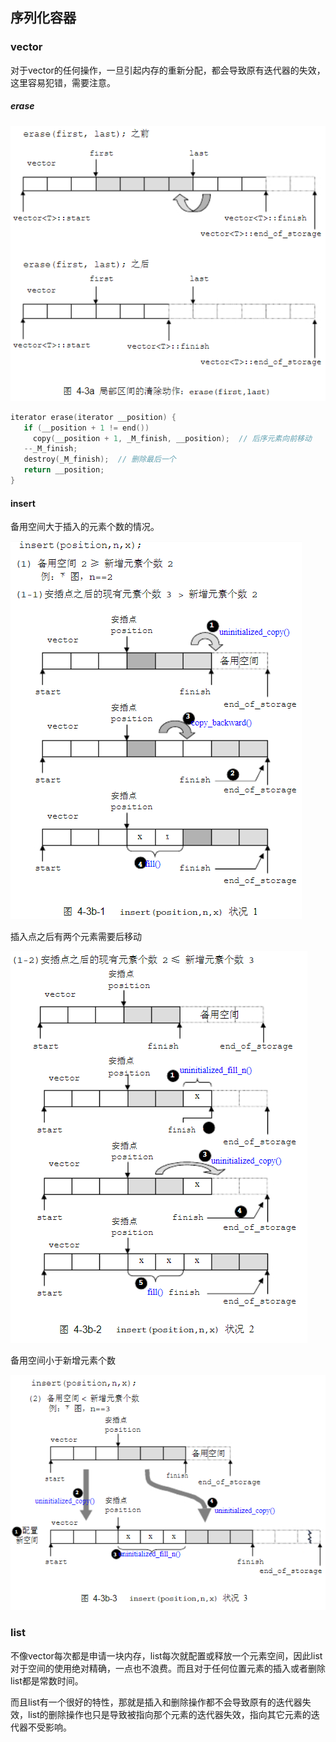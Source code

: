 

## 序列化容器


### vector
 
 对于vector的任何操作，一旦引起内存的重新分配，都会导致原有迭代器的失效，这里容易犯错，需要注意。
 
 ##### erase
 
![vector-erase](image/vector_erase.png)
 
 ```cpp
iterator erase(iterator __position) {
    if (__position + 1 != end())
      copy(__position + 1, _M_finish, __position);  // 后序元素向前移动
    --_M_finish;
    destroy(_M_finish);  // 删除最后一个
    return __position;
} 
```

#### insert 

备用空间大于插入的元素个数的情况。

![vector-erase](image/vector_insert_1.png)


插入点之后有两个元素需要后移动

![vector-erase](image/vector_insert_2.png)


备用空间小于新增元素个数

![vector-erase](image/vector_insert_3.png)


### list

不像vector每次都是申请一块内存，list每次就配置或释放一个元素空间，因此list对于空间的使用绝对精确，一点也不浪费。而且对于任何位置元素的插入或者删除list都是常数时间。

而且list有一个很好的特性，那就是插入和删除操作都不会导致原有的迭代器失效，list的删除操作也只是导致被指向那个元素的迭代器失效，指向其它元素的迭代器不受影响。


